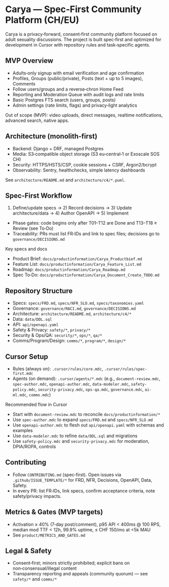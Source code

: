 # Carya — Spec‑First Community Platform (CH/EU)

Carya is a privacy‑forward, consent‑first community platform focused on adult sexuality discussions. The project is built spec‑first and optimized for development in Cursor with repository rules and task‑specific agents.

## MVP Overview
- Adults‑only signup with email verification and age confirmation
- Profiles, Groups (public/private), Posts (text + up to 5 images), Comments
- Follow users/groups and a reverse‑chron Home Feed
- Reporting and Moderation Queue with audit logs and rate limits
- Basic Postgres FTS search (users, groups, posts)
- Admin settings (rate limits, flags) and privacy‑light analytics

Out of scope (MVP): video uploads, direct messages, realtime notifications, advanced search, native apps.

## Architecture (monolith‑first)
- Backend: Django + DRF, managed Postgres
- Media: S3‑compatible object storage (S3 eu‑central‑1 or Exoscale SOS CH)
- Security: HTTPS/HSTS/CSP, cookie sessions + CSRF, Argon2/bcrypt
- Observability: Sentry, healthchecks, simple latency dashboards

See `architecture/README.md` and `architecture/c4/*.puml`.

## Spec‑First Workflow
1) Define/update specs → 2) Record decisions → 3) Update architecture/data → 4) Author OpenAPI → 5) Implement
- Phase gates: code begins only after T01–T12 are Done and T13–T18 ≥ Review (see To‑Do)
- Traceability: PRs must list FR‑IDs and link to spec files; decisions go to `governance/DECISIONS.md`

Key specs and docs
- Product Brief: `docs/productinformation/Carya_Productbief.md`
- Feature List: `docs/productinformation/Carya_Feature_List.md`
- Roadmap: `docs/productinformation/Carya_Roadmap.md`
- Spec To‑Do: `docs/productinformation/Carya_Document_Create_TODO.md`

## Repository Structure
- Specs: `specs/FRD.md`, `specs/NFR_SLO.md`, `specs/taxonomies.yaml`
- Governance: `governance/RACI.md`, `governance/DECISIONS.md`
- Architecture: `architecture/README.md`, `architecture/c4/*`
- Data: `data/DDL.sql`
- API: `api/openapi.yaml`
- Safety & Privacy: `safety/*`, `privacy/*`
- Security & Ops/QA: `security/*`, `ops/*`, `qa/*`
- Comms/Program/Design: `comms/*`, `program/*`, `design/*`

## Cursor Setup
- Rules (always on): `.cursor/rules/core.mdc`, `.cursor/rules/spec-first.mdc`
- Agents (on demand): `.cursor/agents/*.mdc` (e.g., `document-review.mdc`, `spec-author.mdc`, `openapi-author.mdc`, `data-modeler.mdc`, `safety-policy.mdc`, `security-privacy.mdc`, `ops-qa.mdc`, `governance.mdc`, `ai-ml.mdc`, `comms.mdc`)

Recommended flow in Cursor
- Start with `document-review.mdc` to reconcile `docs/productinformation/*`
- Use `spec-author.mdc` to expand `specs/FRD.md` and `specs/NFR_SLO.md`
- Use `openapi-author.mdc` to flesh out `api/openapi.yaml` with schemas and examples
- Use `data-modeler.mdc` to refine `data/DDL.sql` and migrations
- Use `safety-policy.mdc` and `security-privacy.mdc` for moderation, DPIA/ROPA, controls

## Contributing
- Follow `CONTRIBUTING.md` (spec‑first). Open issues via `.github/ISSUE_TEMPLATE/*` for FRD, NFR, Decisions, OpenAPI, Data, Safety.
- In every PR: list FR‑IDs, link specs, confirm acceptance criteria, note safety/privacy impacts.

## Metrics & Gates (MVP targets)
- Activation ≥ 40% (7‑day post/comment), p95 API < 400ms @ 100 RPS, median mod TTF < 12h, 99.9% uptime, ≤ CHF 150/mo at <5k MAU
- See `product/METRICS_AND_GATES.md`

## Legal & Safety
- Consent‑first; minors strictly prohibited; explicit bans on non‑consensual/illegal content
- Transparency reporting and appeals (community quorum) — see `safety/*` and `comms/*`

